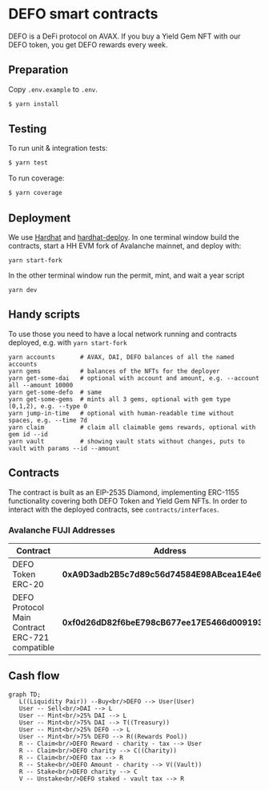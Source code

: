 # DEFO smart contracts

DEFO is a DeFi protocol on AVAX. If you buy a Yield Gem NFT with our DEFO token, you get DEFO rewards every week.

## Preparation

Copy `.env.example` to `.env`.

```sh
$ yarn install
```

## Testing

To run unit & integration tests:

```sh
$ yarn test
```

To run coverage:

```sh
$ yarn coverage
```

## Deployment

We use [Hardhat](https://hardhat.dev) and [hardhat-deploy](https://github.com/wighawag/hardhat-deploy).
In one terminal window build the contracts, start a HH EVM fork of Avalanche mainnet, and deploy with:

```shell
yarn start-fork
```

In the other terminal window run the permit, mint, and wait a year script

```shell
yarn dev
```

## Handy scripts

To use those you need to have a local network running and contracts deployed, e.g. with `yarn start-fork`

```shell
yarn accounts       # AVAX, DAI, DEFO balances of all the named accounts
yarn gems           # balances of the NFTs for the deployer
yarn get-some-dai   # optional with account and amount, e.g. --account all --amount 10000
yarn get-some-defo  # same
yarn get-some-gems  # mints all 3 gems, optional with gem type (0,1,2), e.g. --type 0
yarn jump-in-time   # optional with human-readable time without spaces, e.g. --time 7d
yarn claim          # claim all claimable gems rewards, optional with gem id --id
yarn vault          # showing vault stats without changes, puts to vault with params --id --amount
```

## Contracts

The contract is built as an EIP-2535 Diamond, implementing ERC-1155 functionality covering both DEFO Token and Yield Gem
NFTs.
In order to interact with the deployed contracts, see `contracts/interfaces`.

### Avalanche FUJI Addresses

| Contract                                       | Address                                        |
|------------------------------------------------|------------------------------------------------|
| DEFO Token ERC-20                              | **0xA9D3adb2B5c7d89c56d74584E98ABcea1E4e6a4D** |
| DEFO Protocol Main Contract ERC-721 compatible | **0xf0d26dD82f6beE798cB677ee17E5466d009193Eb** |

## Cash flow

```mermaid
graph TD;
   L((Liquidity Pair)) --Buy<br/>DEFO --> User(User)
   User -- Sell<br/>DAI --> L
   User -- Mint<br/>25% DAI --> L
   User -- Mint<br/>75% DAI --> T((Treasury))
   User -- Mint<br/>25% DEFO --> L
   User -- Mint<br/>75% DEFO --> R((Rewards Pool))
   R -- Claim<br/>DEFO Reward - charity - tax --> User
   R -- Claim<br/>DEFO charity --> C((Charity))
   R -- Claim<br/>DEFO tax --> R
   R -- Stake<br/>DEFO Amount - charity --> V((Vault))
   R -- Stake<br/>DEFO charity --> C
   V -- Unstake<br/>DEFO staked - vault tax --> R
```
